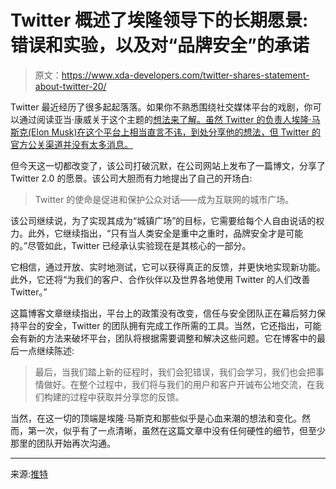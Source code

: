 # Twitter 概述了埃隆领导下的长期愿景:错误和实验，以及对“品牌安全”的承诺

> 原文：<https://www.xda-developers.com/twitter-shares-statement-about-twitter-20/>

Twitter 最近经历了很多起起落落。如果你不熟悉围绕社交媒体平台的戏剧，你可以通过阅读亚当·康威关于这个主题的[想法来了解。虽然 Twitter 的负责人埃隆·马斯克(Elon Musk)在这个平台上相当直言不讳，到处分享他的想法，但 Twitter 的官方公关渠道并没有太多消息。](https://www.xda-developers.com/elon-musk-twitter-two-weeks/)

但今天这一切都改变了，该公司打破沉默，在公司网站上发布了一篇博文，分享了 Twitter 2.0 的愿景。该公司大胆而有力地提出了自己的开场白:

> Twitter 的使命是促进和保护公众对话——成为互联网的城市广场。

该公司继续说，为了实现其成为“城镇广场”的目标，它需要给每个人自由说话的权力。此外，它继续指出，“只有当人类安全是重中之重时，品牌安全才是可能的。”尽管如此，Twitter 已经承认实验现在是其核心的一部分。

它相信，通过开放、实时地测试，它可以获得真正的反馈，并更快地实现新功能。此外，它还将“为我们的客户、合作伙伴以及世界各地使用 Twitter 的人们改善 Twitter。”

这篇博客文章继续指出，平台上的政策没有改变，信任与安全团队正在幕后努力保持平台的安全，Twitter 的团队拥有完成工作所需的工具。当然，它还指出，可能会有新的方法来破坏平台，团队将根据需要调整和解决这些问题。它在博客中的最后一点继续陈述:

> 最后，当我们踏上新的征程时，我们会犯错误，我们会学习，我们也会把事情做好。在整个过程中，我们将与我们的用户和客户开诚布公地交流，在我们构建的过程中获取并分享您的反馈。

当然，在这一切的顶端是埃隆·马斯克和那些似乎是心血来潮的想法和变化。然而，第一次，似乎有了一点清晰，虽然在这篇文章中没有任何硬性的细节，但至少那里的团队开始再次沟通。

* * *

来源:[推特](https://blog.twitter.com/en_us/topics/company/2022/twitter-2-0-our-continued-commitment-to-the-public-conversation)